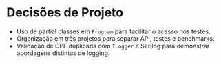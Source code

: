 # Decisões de Projeto

- Uso de partial classes em `Program` para facilitar o acesso nos testes.
- Organização em três projetos para separar API, testes e benchmarks.
- Validação de CPF duplicada com `ILogger` e Serilog para demonstrar abordagens distintas de logging.
